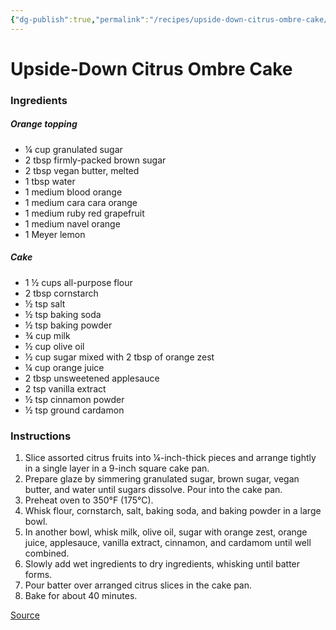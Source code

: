 ```yaml
---
{"dg-publish":true,"permalink":"/recipes/upside-down-citrus-ombre-cake/"}
---
```


# Upside-Down Citrus Ombre Cake
### Ingredients
##### Orange topping   
- ¼ cup granulated sugar  
- 2 tbsp firmly-packed brown sugar  
- 2 tbsp vegan butter, melted  
- 1 tbsp water 
- 1 medium blood orange  
- 1 medium cara cara orange  
- 1 medium ruby red grapefruit  
- 1 medium navel orange  
- 1 Meyer lemon 
##### Cake  
- 1 ½ cups all-purpose flour  
- 2 tbsp cornstarch  
- ½ tsp salt  
- ½ tsp baking soda  
- ½ tsp baking powder  
- ¾ cup milk  
- ½ cup olive oil  
- ½ cup sugar mixed with 2 tbsp of orange zest   
- ¼ cup orange juice  
- 2 tbsp unsweetened applesauce  
- 2 tsp vanilla extract  
- ½ tsp cinnamon powder   
- ½ tsp ground cardamon
### Instructions
1. Slice assorted citrus fruits into ¼-inch-thick pieces and arrange tightly in a single layer in a 9-inch square cake pan.  
2. Prepare glaze by simmering granulated sugar, brown sugar, vegan butter, and water until sugars dissolve. Pour into the cake pan.  
3. Preheat oven to 350°F (175°C).  
4. Whisk flour, cornstarch, salt, baking soda, and baking powder in a large bowl.  
5. In another bowl, whisk milk, olive oil, sugar with orange zest, orange juice, applesauce, vanilla extract, cinnamon, and cardamom until well combined.  
6. Slowly add wet ingredients to dry ingredients, whisking until batter forms.  
7. Pour batter over arranged citrus slices in the cake pan.  
8. Bake for about 40 minutes.

[Source](https://www.instagram.com/reel/C8ZORndJuOY/?utm_source=ig_web_copy_link&igsh=MzRlODBiNWFlZA==)